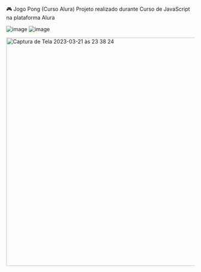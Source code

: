 🎮 Jogo Pong (Curso Alura)
Projeto realizado durante Curso de JavaScript na plataforma Alura

![image](https://user-images.githubusercontent.com/128447270/226789239-16d9fcc7-55f5-45be-b181-8940f92f0577.png) 
![image](https://user-images.githubusercontent.com/128447270/226789272-5ebc89b5-91c4-4523-a9fd-49ce0beedad9.png)

<img width="611" alt="Captura de Tela 2023-03-21 às 23 38 24" src="https://user-images.githubusercontent.com/128447270/226788699-8be6c351-50d6-483e-8f51-7e36329b7f6a.png">
